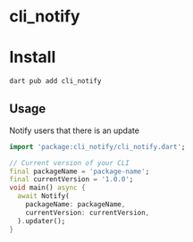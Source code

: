 # cli_notify

# Install

```bash
dart pub add cli_notify
```

## Usage

Notify users that there is an update

```dart
import 'package:cli_notify/cli_notify.dart';

// Current version of your CLI
final packageName = 'package-name';
final currentVersion = '1.0.0';
void main() async {
  await Notify(
    packageName: packageName,
    currentVersion: currentVersion,
  ).updater();
}

```
